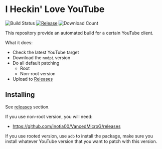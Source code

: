 # I Heckin' Love YouTube

![Build Status](https://img.shields.io/github/actions/workflow/status/noaione/youtube-but-better/auto-build.yml) [![Release](https://img.shields.io/github/v/release/noaione/youtube-but-better)](https://github.com/noaione/youtube-but-better/releases/latest) ![Download Count](https://img.shields.io/github/downloads/noaione/youtube-but-better/latest/total)

This repository provide an automated build for a certain YouTube client.

What it does:
- Check the latest YouTube target
- Download the `nodpi` version
- Do all default patching
  - Root
  - Non-root version
- Upload to [Releases](https://github.com/noaione/youtube-but-better/releases/latest)

## Installing

See [releases](https://github.com/noaione/youtube-but-better/releases/latest) section.

If you use non-root version, you will need:
- https://github.com/inotia00/VancedMicroG/releases

If you use rooted version, use `adb` to install the package, make sure you install whatever YouTube version that you want to patch with this version.
